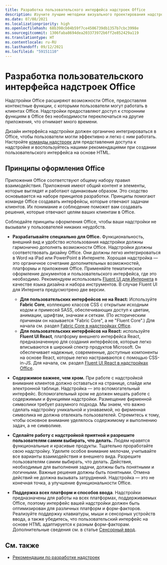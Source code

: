 ```yaml
---
title: Разработка пользовательского интерфейса надстроек Office
description: Изучите лучшие методики визуального проектирования надстроек Office.
ms.date: 07/08/2021
ms.localizationpriority: high
ms.openlocfilehash: 68b398cb04b59f7ce4506739db1357b7cbc3998e
ms.sourcegitcommit: 1306faba8694dea203373972b6ff2e852429a119
ms.translationtype: HT
ms.contentlocale: ru-RU
ms.lasthandoff: 09/12/2021
ms.locfileid: "59151110"
---
```

# <a name="design-the-ui-of-office-add-ins"></a>Разработка пользовательского интерфейса надстроек Office

Надстройки Office расширяют возможности Office, предоставляя контекстные функции, с которыми пользователи могут работать в клиентах Office. Надстройки предоставляют доступ к сторонним функциям в Office без необходимости переключаться на другие приложения, что отнимает много времени.

Дизайн интерфейса надстройки должен органично интегрироваться в Office, чтобы пользователи могли эффективно и легко с ним работать. Настройте [команды надстроек](add-in-commands.md) для представления доступа к надстройке и воспользуйтесь нашими рекомендациями при создании пользовательского интерфейса на основе HTML.

## <a name="office-design-principles"></a>Принципы оформления Office

Приложения Office соответствуют общему набору правил взаимодействия. Приложения имеют общий контент и элементы, которые выглядят и работают одинаковым образом. Это сходство основывается на наборе принципов разработки. Принципы помогают команде Office создавать интерфейсы, которые отвечают задачам клиентов. Их понимание и соблюдение поможет вам создавать решения, которые отвечают целям ваших клиентам в Office.

Соблюдайте принципы оформления Office, чтобы ваши надстройки не вызывали у пользователей никаких неудобств.

- **Разрабатывайте специально для Office.** Функциональность, внешний вид и удобство использования надстройки должны гармонично дополнять возможности Office. Надстройки должны соответствовать дизайну Office. Они должны легко интегрироваться в Word на iPad или PowerPoint в Интернете. Хорошая надстройка — это органичное сочетание дополнительных возможностей, платформы и приложения Office. Применяйте тематическое оформление документов и пользовательского интерфейса, где это необходимо. Рекомендуем использовать [Fluent UI для Интернета](https://developer.microsoft.com/fluentui#/get-started/web) в качестве языка дизайна и набора инструментов. В случае Fluent UI для Интернета предусмотрено две версии.

  - **Для пользовательских интерфейсов не на React:** Используйте **Fabric Core**, коллекцию классов CSS с открытым исходным кодом и примесей SASS, обеспечивающих доступ к цветам, анимации, шрифтам, значкам и сеткам. (По историческим причинам он называется "Fabric Core", а не "Fluent Core".) Для начала см. раздел [Fabric Core в надстройках Office](fabric-core.md).
  - **Для пользовательских интерфейсов на React:** используйте **Fluent UI React**, платформу внешнего интерфейса React, предназначенную для создания интерфейсов, которые легко вписываются в широкий спектр продуктов Microsoft. Он обеспечивает надежные, современные, доступные компоненты на основе React, которые легко настраиваются с помощью CSS-in-JS. Для начала, см. раздел [Fluent UI React в надстройках Office](using-office-ui-fabric-react.md).

- **Содержимое важнее, чем хром.** При работе с надстройкой внимание клиентов должно оставаться на странице, слайде или электронной таблице. Надстройка — это вспомогательный интерфейс. Вспомогательный хром не должен мешать работе с содержимым и функциями надстройки. Размещение фирменной символики требует разумного подхода. Мы знаем, что важно сделать надстройку уникальной и узнаваемой, но фирменная символика не должна отвлекать пользователей. Стремитесь к тому, чтобы основное внимание уделялось содержимому и выполнению задач, а не символике.

- **Сделайте работу с надстройкой приятной и разрешите пользователям самим выбирать, что делать.** Людям нравятся функциональные и красивые продукты. Тщательно проработайте свою надстройку. Уделите особое внимание мелочам, учитывайте все варианты взаимодействия и внешнего вида. Разрешите пользователям самим выбирать, что делать. Действия, необходимые для выполнения задачи, должны быть понятными и логичными. Важные решения должны быть понятными. Отмена действий не должна вызывать затруднений. Надстройка — это не конечная точка, а улучшение функциональности Office.

- **Поддержка всех платформ и способов ввода**. Надстройки предназначены для работы на всех платформах, поддерживаемых Office, поэтому интерфейс вашей надстройки должен быть оптимизирован для различных платформ и форм-факторов. Реализуйте поддержку клавиатуры, мыши и сенсорных устройств ввода, а также убедитесь, что пользовательский интерфейс на основе HTML адаптируется к разным форм-факторам. Дополнительные сведения см. в статье [Сенсорный ввод](../concepts/add-in-development-best-practices.md#optimize-for-touch).

## <a name="see-also"></a>См. также

- [Рекомендации по разработке надстроек](../concepts/add-in-development-best-practices.md)

